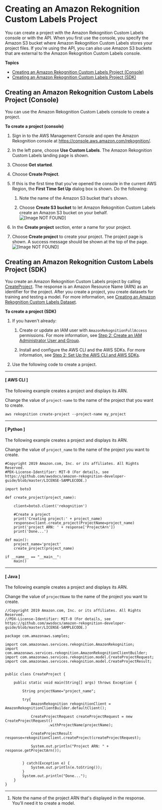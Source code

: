 # Creating an Amazon Rekognition Custom Labels Project<a name="cp-create-project"></a>

You can create a project with the Amazon Rekognition Custom Labels console or with the API\. When you first use the console, you specify the Amazon S3 bucket where Amazon Rekognition Custom Labels stores your project files\. If you're using the API, you can also use Amazon S3 buckets that are external to the Amazon Rekognition Custom Labels console\.

**Topics**
+ [Creating an Amazon Rekognition Custom Labels Project \(Console\)](#cp-console)
+ [Creating an Amazon Rekognition Custom Labels Project \(SDK\)](#cp-sdk)

## Creating an Amazon Rekognition Custom Labels Project \(Console\)<a name="cp-console"></a>

You can use the Amazon Rekognition Custom Labels console to create a project\. 

**To create a project \(console\)**

1. Sign in to the AWS Management Console and open the Amazon Rekognition console at [https://console\.aws\.amazon\.com/rekognition/](https://console.aws.amazon.com/rekognition/)\.

1. In the left pane, choose **Use Custom Labels**\. The Amazon Rekognition Custom Labels landing page is shown\.

1. Choose **Get started**\. 

1. Choose **Create Project**\. 

1. If this is the first time that you've opened the console in the current AWS Region, the **First Time Set Up** dialog box is shown\. Do the following:

   1. Note the name of the Amazon S3 bucket that's shown\.

   1. Choose **Create S3 bucket** to let Amazon Rekognition Custom Labels create an Amazon S3 bucket on your behalf\.   
![\[Image NOT FOUND\]](http://docs.aws.amazon.com/rekognition/latest/customlabels-dg/images/first-time.png)

1. In the **Create project** section, enter a name for your project\. 

1. Choose **Create project** to create your project\. The project page is shown\. A success message should be shown at the top of the page\.  
![\[Image NOT FOUND\]](http://docs.aws.amazon.com/rekognition/latest/customlabels-dg/images/create-project.png)

## Creating an Amazon Rekognition Custom Labels Project \(SDK\)<a name="cp-sdk"></a>

You create an Amazon Rekognition Custom Labels project by calling [CreateProject](https://docs.aws.amazon.com/rekognition/latest/dg/API_CreateProject)\. The response is an Amazon Resource Name \(ARN\) as an identifier for the project\. After you create a project, you create datasets for training and testing a model\. For more information, see [Creating an Amazon Rekognition Custom Labels Dataset](cd-create-dataset.md)\. 

**To create a project \(SDK\)**

1. If you haven't already:

   1. Create or update an IAM user with `AmazonRekognitionFullAccess` permissions\. For more information, see [Step 2: Create an IAM Administrator User and Group](su-account-user.md)\.

   1. Install and configure the AWS CLI and the AWS SDKs\. For more information, see [Step 2: Set Up the AWS CLI and AWS SDKs](su-awscli-sdk.md)\.

1. Use the following code to create a project\. 

------
#### [ AWS CLI ]

   The following example creates a project and displays its ARN\.

   Change the value of `project-name` to the name of the project that you want to create\.

   ```
   aws rekognition create-project --project-name my_project
   ```

------
#### [ Python ]

   The following example creates a project and displays its ARN\.

   Change the value of `project_name` to the name of the project you want to create\.

   ```
   #Copyright 2019 Amazon.com, Inc. or its affiliates. All Rights Reserved.
   #PDX-License-Identifier: MIT-0 (For details, see https://github.com/awsdocs/amazon-rekognition-developer-guide/blob/master/LICENSE-SAMPLECODE.)
   
   import boto3
   
   def create_project(project_name):
   
       client=boto3.client('rekognition')
   
       #Create a project
       print('Creating project:' + project_name)
       response=client.create_project(ProjectName=project_name)
       print('project ARN: ' + response['ProjectArn'])
       print('Done...')
       
   def main():
       project_name='project'
       create_project(project_name)
   
   if __name__ == "__main__":
       main()
   ```

------
#### [ Java ]

   The following example creates a project and displays its ARN\.

   Change the value of `projectName` to the name of the project you want to create\.

   ```
   //Copyright 2019 Amazon.com, Inc. or its affiliates. All Rights Reserved.
   //PDX-License-Identifier: MIT-0 (For details, see https://github.com/awsdocs/amazon-rekognition-developer-guide/blob/master/LICENSE-SAMPLECODE.)
   
   package com.amazonaws.samples;
   
   import com.amazonaws.services.rekognition.AmazonRekognition;
   import com.amazonaws.services.rekognition.AmazonRekognitionClientBuilder;
   import com.amazonaws.services.rekognition.model.CreateProjectRequest;
   import com.amazonaws.services.rekognition.model.CreateProjectResult;
   
   
   public class CreateProject {
   
       public static void main(String[] args) throws Exception {
   
           String projectName="project_name";
   
           try{
               AmazonRekognition rekognitionClient = AmazonRekognitionClientBuilder.defaultClient();
   
               CreateProjectRequest createProjectRequest = new CreateProjectRequest()
                       .withProjectName(projectName);
   
               CreateProjectResult response=rekognitionClient.createProject(createProjectRequest);
               
               System.out.println("Project ARN: " + response.getProjectArn());
   
   
           } catch(Exception e) {
               System.out.println(e.toString());
           }
           System.out.println("Done...");
       }
   }
   ```

------

1. Note the name of the project ARN that's displayed in the response\. You'll need it to create a model\. 